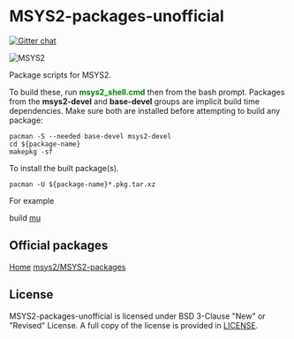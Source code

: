 # MSYS2-packages-unofficial


[![Gitter chat][1]][2]&nbsp;&nbsp;
<!-- [![AppVeyor status][3]][4]&nbsp;&nbsp; -->
<!-- [![Azure status][5]][6]&nbsp;&nbsp; -->

[1]: https://badges.gitter.im/msys2/msys2.png
[2]: https://gitter.im/msys2/msys2
[3]: https://ci.appveyor.com/api/projects/status/github/Alexpux/MSYS2-packages?branch=master&svg=true
[4]: https://ci.appveyor.com/project/Alexpux/MSYS2-packages
[5]: https://dev.azure.com/msys2/mingw/_apis/build/status/msys2.MSYS2-packages?branchName=master&svg=true
[6]: https://dev.azure.com/msys2/mingw/_build/latest?definitionId=5&branchName=master

<img src="https://www.msys2.org/7_msys2-install-freely.png" alt="MSYS2" title="it's cool!" />
 
Package scripts for MSYS2.

To build these, run <label style="color:green">**msys2_shell.cmd**</label> then from the bash prompt. Packages from
the **msys2-devel** and **base-devel** groups are implicit build time dependencies.
Make sure both are installed before attempting to build any package:

    pacman -S --needed base-devel msys2-devel
    cd ${package-name}
    makepkg -sf

To install the built package(s).

    pacman -U ${package-name}*.pkg.tar.xz
    
For example

build [mu](mu/README.org)

## Official packages

[Home](https://www.msys2.org/)
[msys2/MSYS2-packages](https://github.com/msys2/MSYS2-packages)

## License

MSYS2-packages-unofficial is licensed under BSD 3-Clause "New" or "Revised" License.
A full copy of the license is provided in [LICENSE](LICENSE).
